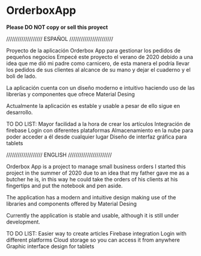 # OrderboxApp
**Please DO NOT copy or sell this proyect**

/////////////////// ESPAÑOL ///////////////////////

Proyecto de la aplicación Orderbox App para gestionar los pedidos de pequeños negocios
Empecé este proyecto el verano de 2020 debido a una idea que me dió mi padre como carnicero, de esta manera el podría llevar los pedidos de sus clientes al alcance de su mano
y dejar el cuaderno y el boli de lado.

La aplicación cuenta con un diseño moderno e intuitivo haciendo uso de las librerías y componentes que ofrece Material Desing

Actualmente la aplicación es estable y usable a pesar de ello sigue en desarrollo.

TO DO LIST:
Mayor facilidad a la hora de crear los artículos
Integración de firebase
Login con diferentes plataformas
Almacenamiento en la nube para poder acceder a él desde cualquier lugar
Diseño de interfaz gráfica para tablets

/////////////////// ENGLISH ///////////////////////

Orderbox App is a project to manage small business orders
I started this project in the summer of 2020 due to an idea that my father gave me as a butcher he is, in this way he could take the orders of his clients at his fingertips 
and put the notebook and pen aside.

The application has a modern and intuitive design making use of the libraries and components offered by Material Desing

Currently the application is stable and usable, although it is still under development.

TO DO LIST:
Easier way to create articles
Firebase integration
Login with different platforms
Cloud storage so you can access it from anywhere
Graphic interface design for tablets
